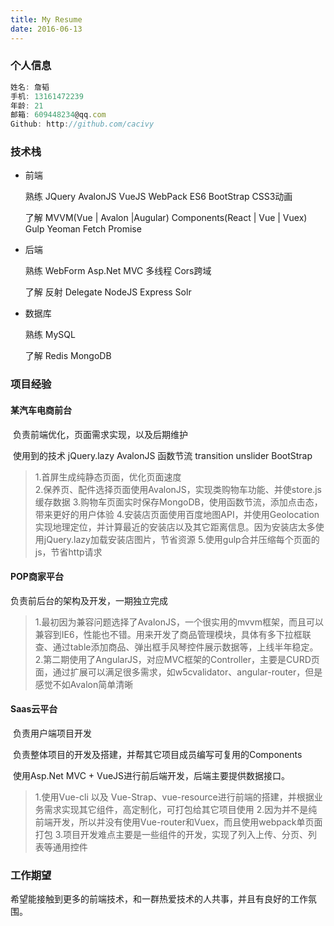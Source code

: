 ```yaml
---
title: My Resume
date: 2016-06-13
---
```


### 个人信息

```js
姓名: 詹韬
手机: 13161472239
年龄: 21
邮箱: 609448234@qq.com
Github: http://github.com/cacivy
```

<!-- more -->

### 技术栈

+ 前端

    ​熟练 JQuery AvalonJS VueJS WebPack ES6 BootStrap CSS3动画

    ​了解 MVVM(Vue | Avalon |Augular) Components(React | Vue | Vuex) Gulp Yeoman Fetch Promise

+ 后端

    ​熟练 WebForm Asp.Net MVC 多线程 Cors跨域

    ​了解 反射 Delegate NodeJS Express Solr

+ ​数据库

    ​熟练 MySQL

    ​了解 Redis MongoDB


### 项目经验

  #### 某汽车电商前台

  ​	负责前端优化，页面需求实现，以及后期维护

  ​	使用到的技术 jQuery.lazy AvalonJS 函数节流 transition unslider BootStrap

> 1.首屏生成纯静态页面，优化页面速度  
> 2.保养页、配件选择页面使用AvalonJS，实现类购物车功能、并使store.js缓存数据
> 3.购物车页面实时保存MongoDB，使用函数节流，添加点击态，带来更好的用户体验
> 4.安装店页面使用百度地图API，并使用Geolocation实现地理定位，并计算最近的安装店以及其它距离信息。因为安装店太多使用jQuery.lazy加载安装店图片，节省资源
> 5.使用gulp合并压缩每个页面的js，节省http请求

  #### POP商家平台

  负责前后台的架构及开发，一期独立完成

> 1.最初因为兼容问题选择了AvalonJS，一个很实用的mvvm框架，而且可以兼容到IE6，性能也不错。用来开发了商品管理模块，具体有多下拉框联查、通过table添加商品、弹出框手风琴控件展示数据等，上线半年稳定。
> ​2.第二期使用了AngularJS，对应MVC框架的Controller，主要是CURD页面，通过扩展可以满足很多需求，如w5cvalidator、angular-router，但是感觉不如Avalon简单清晰

  #### Saas云平台

  ​	负责用户端项目开发

  ​	负责整体项目的开发及搭建，并帮其它项目成员编写可复用的Components

  ​	使用Asp.Net MVC + VueJS进行前后端开发，后端主要提供数据接口。

> 1.使用Vue-cli 以及 Vue-Strap、vue-resource进行前端的搭建，并根据业务需求实现其它组件，高定制化，可打包给其它项目使用
> 2.因为并不是纯前端开发，所以并没有使用Vue-router和Vuex，而且使用webpack单页面打包
> 3.项目开发难点主要是一些组件的开发，实现了列入上传、分页、列表等通用控件



### 工作期望

  希望能接触到更多的前端技术，和一群热爱技术的人共事，并且有良好的工作氛围。
